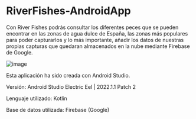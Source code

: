 # RiverFishes-AndroidApp
Con River Fishes podrás consultar los diferentes peces que se pueden encontrar en las zonas de agua dulce
de España, las zonas más populares para poder capturarlos y lo más importante, añadir los datos de
nuestras propias capturas que quedaran almacenados en la nube mediante Firebase de Google. 

![image](https://user-images.githubusercontent.com/112828488/226059431-3fcfbefd-f62f-4ae6-8fa2-cc2fb800596a.png)

Esta aplicación ha sido creada con Android Studio.

Versión: Android Studio Electric Eel | 2022.1.1 Patch 2

Lenguaje utilizado: Kotlin

Base de datos utilizada: Firebase (Google)
